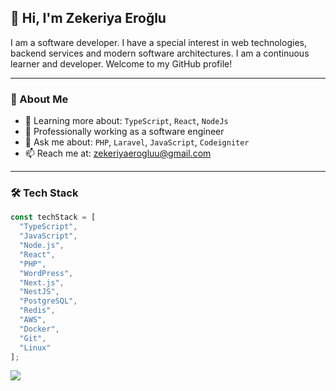 ## 👋 Hi, I'm Zekeriya Eroğlu

I am a software developer. I have a special interest in web technologies, backend services and modern software architectures. I am a continuous learner and developer. Welcome to my GitHub profile!

---

### 🚀 About Me

- 🌱 Learning more about: `TypeScript`, `React`, `NodeJs`
- 💼 Professionally working as a software engineer
- 💬 Ask me about: `PHP`, `Laravel`, `JavaScript`, `Codeigniter`
- 📫 Reach me at: [zekeriyaerogluu@gmail.com](mailto:zekeriyaerogluu@gmail.com)

---

### 🛠️ Tech Stack

```ts
const techStack = [
  "TypeScript",
  "JavaScript",
  "Node.js",
  "React",
  "PHP",
  "WordPress",
  "Next.js",
  "NestJS",
  "PostgreSQL",
  "Redis",
  "AWS",
  "Docker",
  "Git",
  "Linux"
];

```

![](https://komarev.com/ghpvc/?username=zekeriyaerogluu)
